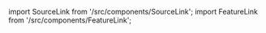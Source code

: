 import SourceLink from '/src/components/SourceLink';
import FeatureLink from '/src/components/FeatureLink';

<SourceLink href="/docs/attendance-management-system/source/interface/AttendRateData"/>
<FeatureLink href="/docs/attendance-management-system/feature/interface/AttendRateData"/>